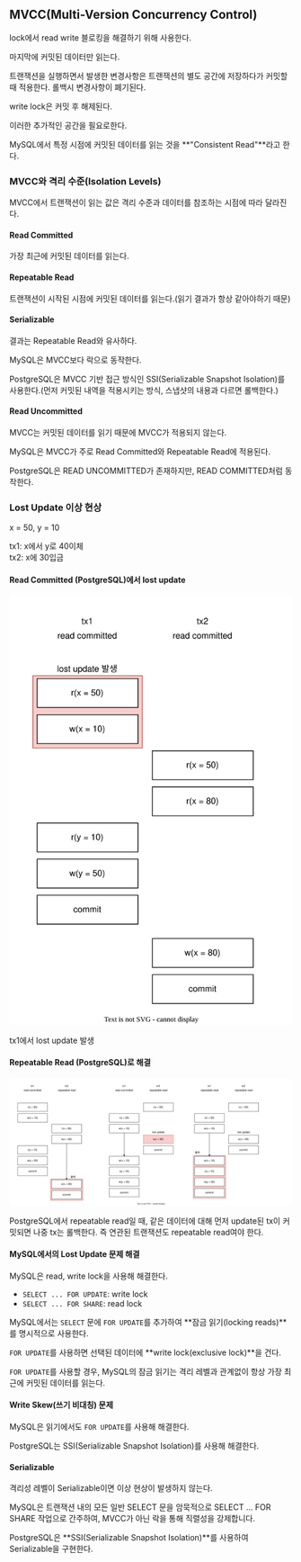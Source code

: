 ## MVCC(Multi-Version Concurrency Control)

lock에서 read write 블로킹을 해결하기 위해 사용한다.

마지막에 커밋된 데이터만 읽는다.

트랜잭션을 실행하면서 발생한 변경사항은 트랜잭션의 별도 공간에 저장하다가 커밋할 때 적용한다. 롤백시 변경사항이 폐기된다.

write lock은 커밋 후 해제된다.

이러한 추가적인 공간을 필요로한다.

MySQL에서 특정 시점에 커밋된 데이터를 읽는 것을 **"Consistent Read"**라고 한다.

### MVCC와 격리 수준(Isolation Levels)

MVCC에서 트랜잭션이 읽는 값은 격리 수준과 데이터를 참조하는 시점에 따라 달라진다.

#### Read Committed

가장 최근에 커밋된 데이터를 읽는다.

#### Repeatable Read

트랜잭션이 시작된 시점에 커밋된 데이터를 읽는다.(읽기 결과가 항상 같아야하기 때문)

#### Serializable

결과는 Repeatable Read와 유사하다.

MySQL은 MVCC보다 락으로 동작한다.

PostgreSQL은 MVCC 기반 접근 방식인 SSI(Serializable Snapshot Isolation)를 사용한다.(먼저 커밋된 내역을 적용시키는 방식, 스냅샷의 내용과 다르면 롤백한다.)

#### Read Uncommitted

MVCC는 커밋된 데이터를 읽기 때문에 MVCC가 적용되지 않는다.

MySQL은 MVCC가 주로 Read Committed와 Repeatable Read에 적용된다.

PostgreSQL은 READ UNCOMMITTED가 존재하지만, READ COMMITTED처럼 동작한다.

### Lost Update 이상 현상

x = 50, y = 10

tx1: x에서 y로 40이체\
tx2: x에 30입금

#### Read Committed (PostgreSQL)에서 lost update

![alt text](<05-04. mvcc read committed.drawio.svg>)

tx1에서 lost update 발생

#### Repeatable Read (PostgreSQL)로 해결

![alt text](<05-04. mvcc read committed solved .drawio.svg>)

PostgreSQL에서 repeatable read일 때, 같은 데이터에 대해 먼저 update된 tx이 커밋되면 나중 tx는 롤백한다. 즉 연관된 트랜잭션도 repeatable read여야 한다.

#### MySQL에서의 Lost Update 문제 해결

MySQL은 read, write lock을 사용해 해결한다.

- `SELECT ... FOR UPDATE`: write lock
- `SELECT ... FOR SHARE`: read lock

MySQL에서는 `SELECT` 문에 `FOR UPDATE`를 추가하여 **잠금 읽기(locking reads)**를 명시적으로 사용한다.

`FOR UPDATE`를 사용하면 선택된 데이터에 **write lock(exclusive lock)**을 건다.

`FOR UPDATE`를 사용할 경우, MySQL의 잠금 읽기는 격리 레벨과 관계없이 항상 가장 최근에 커밋된 데이터를 읽는다.

#### Write Skew(쓰기 비대칭) 문제

MySQL은 읽기에서도 `FOR UPDATE`를 사용해 해결한다.

PostgreSQL는 SSI(Serializable Snapshot Isolation)를 사용해 해결한다.

#### Serializable

격리성 레벨이 Serializable이면 이상 현상이 발생하지 않는다.

MySQL은 트랜잭션 내의 모든 일반 SELECT 문을 암묵적으로 SELECT ... FOR SHARE 작업으로 간주하여, MVCC가 아닌 락을 통해 직렬성을 강제합니다.

PostgreSQL은 **SSI(Serializable Snapshot Isolation)**를 사용하여 Serializable을 구현한다.

